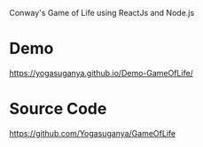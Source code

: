 Conway's Game of Life using ReactJs and Node.js 

# Demo

https://yogasuganya.github.io/Demo-GameOfLife/

# Source Code

https://github.com/Yogasuganya/GameOfLife
